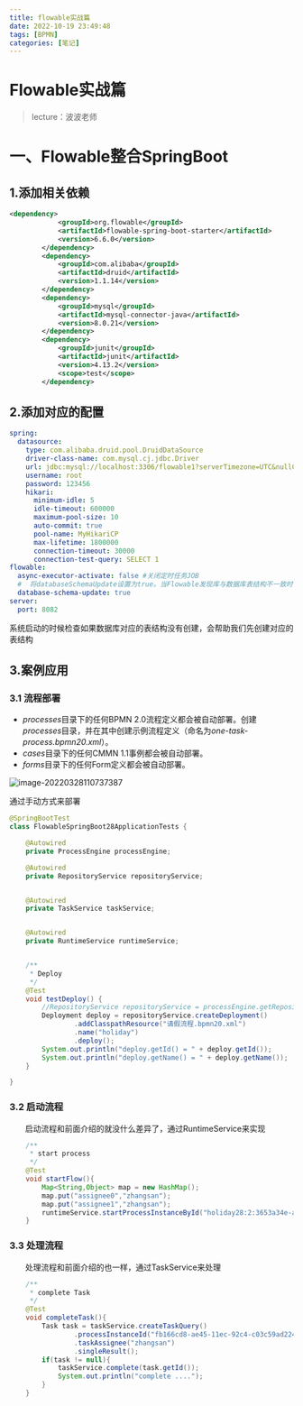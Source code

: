 ```yaml
---
title: flowable实战篇
date: 2022-10-19 23:49:48
tags: [BPMN]
categories: [笔记]
---
```

# Flowable实战篇
> lecture：波波老师

# 一、Flowable整合SpringBoot

## 1.添加相关依赖

```xml
<dependency>
            <groupId>org.flowable</groupId>
            <artifactId>flowable-spring-boot-starter</artifactId>
            <version>6.6.0</version>
        </dependency>
        <dependency>
            <groupId>com.alibaba</groupId>
            <artifactId>druid</artifactId>
            <version>1.1.14</version>
        </dependency>
        <dependency>
            <groupId>mysql</groupId>
            <artifactId>mysql-connector-java</artifactId>
            <version>8.0.21</version>
        </dependency>
        <dependency>
            <groupId>junit</groupId>
            <artifactId>junit</artifactId>
            <version>4.13.2</version>
            <scope>test</scope>
        </dependency>
```



## 2.添加对应的配置

```yml
spring:
  datasource:
    type: com.alibaba.druid.pool.DruidDataSource
    driver-class-name: com.mysql.cj.jdbc.Driver
    url: jdbc:mysql://localhost:3306/flowable1?serverTimezone=UTC&nullCatalogMeansCurrent=true
    username: root
    password: 123456
    hikari:
      minimum-idle: 5
      idle-timeout: 600000
      maximum-pool-size: 10
      auto-commit: true
      pool-name: MyHikariCP
      max-lifetime: 1800000
      connection-timeout: 30000
      connection-test-query: SELECT 1
flowable:
  async-executor-activate: false #关闭定时任务JOB
  #  将databaseSchemaUpdate设置为true。当Flowable发现库与数据库表结构不一致时，会自动将数据库表结构升级至新版本。
  database-schema-update: true
server:
  port: 8082
```

系统启动的时候检查如果数据库对应的表结构没有创建，会帮助我们先创建对应的表结构



## 3.案例应用

### 3.1 流程部署

- *processes*目录下的任何BPMN 2.0流程定义都会被自动部署。创建*processes*目录，并在其中创建示例流程定义（命名为*one-task-process.bpmn20.xml*）。
- *cases*目录下的任何CMMN 1.1事例都会被自动部署。
- *forms*目录下的任何Form定义都会被自动部署。

![image-20220328110737387](https://gwzone.oss-cn-beijing.aliyuncs.com/bpmn/image-20220328110737387.png)



通过手动方式来部署

```java
@SpringBootTest
class FlowableSpringBoot28ApplicationTests {

    @Autowired
    private ProcessEngine processEngine;

    @Autowired
    private RepositoryService repositoryService;


    @Autowired
    private TaskService taskService;


    @Autowired
    private RuntimeService runtimeService;


    /**
     * Deploy
     */
    @Test
    void testDeploy() {
        //RepositoryService repositoryService = processEngine.getRepositoryService();
        Deployment deploy = repositoryService.createDeployment()
                .addClasspathResource("请假流程.bpmn20.xml")
                .name("holiday")
                .deploy();
        System.out.println("deploy.getId() = " + deploy.getId());
        System.out.println("deploy.getName() = " + deploy.getName());
    }

}

```





### 3.2 启动流程

&emsp;&emsp;启动流程和前面介绍的就没什么差异了，通过RuntimeService来实现

```java
    /**
     * start process
     */
    @Test
    void startFlow(){
        Map<String,Object> map = new HashMap();
        map.put("assignee0","zhangsan");
        map.put("assignee1","zhangsan");
        runtimeService.startProcessInstanceById("holiday28:2:3653a34e-ae45-11ec-969d-c03c59ad2248",map);
    }
```



### 3.3 处理流程

&emsp;&emsp;处理流程和前面介绍的也一样，通过TaskService来处理

```java
    /**
     * complete Task
     */
    @Test
    void completeTask(){
        Task task = taskService.createTaskQuery()
                .processInstanceId("fb166cd8-ae45-11ec-92c4-c03c59ad2248")
                .taskAssignee("zhangsan")
                .singleResult();
        if(task != null){
            taskService.complete(task.getId());
            System.out.println("complete ....");
        }
    }
```

